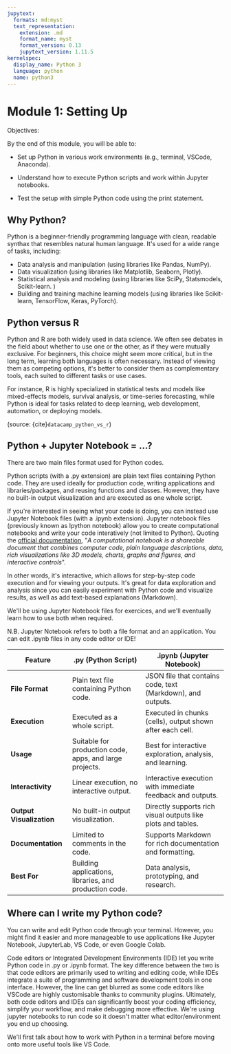```yaml
---
jupytext:
  formats: md:myst
  text_representation:
    extension: .md
    format_name: myst
    format_version: 0.13
    jupytext_version: 1.11.5
kernelspec:
  display_name: Python 3
  language: python
  name: python3
---
```


# Module 1: Setting Up

Objectives:

By the end of this module, you will be able to:

- Set up Python in various work environments (e.g., terminal, VSCode, Anaconda).

- Understand how to execute Python scripts and work within Jupyter notebooks.

- Test the setup with simple Python code using the print statement.

## Why Python?

Python is a beginner-friendly programming language with clean, readable synthax that resembles natural human language. It's used for a wide range of tasks, including: 


- Data analysis and manipulation (using libraries like Pandas, NumPy).
- Data visualization (using libraries like Matplotlib, Seaborn, Plotly).
- Statistical analysis and modeling (using libraries like SciPy, Statsmodels, Scikit-learn. )
- Building and training machine learning models (using libraries like Scikit-learn, TensorFlow, Keras, PyTorch).


## Python versus R

Python and R are both widely used in data science. We often see debates in the field about whether to use one or the other, as if they were mutually exclusive. 
For beginners, this choice might seem more critical, but in the long term, learning both languages is often necessary. Instead of viewing them as competing options, it's better to consider them as complementary tools, each suited to different tasks or use cases. 

For instance, R is highly specialized in statistical tests and models like mixed-effects models, survival analysis, or time-series forecasting, while Python is ideal for tasks related to deep learning, web development, automation, or deploying models.

(source: {cite}`datacamp_python_vs_r`)

## Python + Jupyter Notebook = ...?

There are two main files format used for Python codes.

Python scripts (with a .py extension) are plain text files containing Python code. They are used ideally for production code, writing applications and libraries/packages, and reusing functions and classes. However, they have no built-in output visualization and are executed as one whole script.

If you're interested in seeing what your code is doing, you can instead use Jupyter Notebook files (with a .ipynb extension). 
Jupyter notebook files (previously known as Ipython notebook) allow you to create computational notebooks and write your code interatively (not limited to Python). Quoting the [official documentation](https://docs.jupyter.org/en/latest/#what-is-a-notebook), "*A computational notebook is a shareable document that combines computer code, plain language descriptions, data, rich visualizations like 3D models, charts, graphs and figures, and interactive controls*".

In other words,  it's interactive, which allows for step-by-step code execution and for viewing your outputs. It's great for data exploration and analysis since you can easily experiment with Python code and visualize results, as well as add text-based explanations (Markdown).

We'll be using Jupyter Notebook files for exercices, and we'll eventually learn how to use both when required.

N.B. Jupyter Notebook refers to both a file format and an application. You can edit .ipynb files in any code editor or IDE!

| **Feature**                | **.py (Python Script)**                                    | **.ipynb (Jupyter Notebook)**                             |
|----------------------------|------------------------------------------------------------|-----------------------------------------------------------|
| **File Format**            | Plain text file containing Python code.                   | JSON file that contains code, text (Markdown), and outputs. |
| **Execution**              | Executed as a whole script.                               | Executed in chunks (cells), output shown after each cell. |
| **Usage**                  | Suitable for production code, apps, and large projects.   | Best for interactive exploration, analysis, and learning.  |
| **Interactivity**          | Linear execution, no interactive output.                  | Interactive execution with immediate feedback and outputs. |
| **Output Visualization**   | No built-in output visualization.                         | Directly supports rich visual outputs like plots and tables. |
| **Documentation**          | Limited to comments in the code.                          | Supports Markdown for rich documentation and formatting.   |
| **Best For**               | Building applications, libraries, and production code.    | Data analysis, prototyping, and research.                 |


## Where can I write my Python code?

You can write and edit Python code through your terminal. However, you might find it easier and more manageable to use applications like Jupyter Notebook, JupyterLab, VS Code, or even Google Colab.

Code editors or Integrated Development Environments (IDE) let you write Python code in .py or .ipynb format. The key difference between the two is that code editors are primarily used to writing and editing code, while IDEs integrate a suite of programming and software development tools in one interface. However, the line can get blurred as some code editors like VSCode are highly customisable thanks to community plugins. Ultimately, both code editors and IDEs can significantly boost your coding efficiency, simplify your workflow, and make debugging more effective. 
We're using jupyter notebooks to run code so it doesn't matter what editor/environment you end up choosing. 

We'll first talk about how to work with Python in a terminal before moving onto more useful tools like VS Code.


